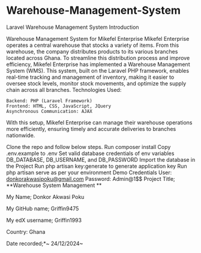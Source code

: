 # Warehouse-Management-System
Laravel Warehouse Management System
Introduction

Warehouse Management System for Mikefel Enterprise
Mikefel Enterprise operates a central warehouse that stocks a variety of items. From this warehouse, the company distributes products to its various branches located across Ghana. To streamline this distribution process and improve efficiency, Mikefel Enterprise has implemented a Warehouse Management System (WMS).
This system, built on the Laravel PHP framework, enables real-time tracking and management of inventory, making it easier to oversee stock levels, monitor stock movements, and optimize the supply chain across all branches.
Technologies Used:

    Backend: PHP (Laravel Framework)
    Frontend: HTML, CSS, JavaScript, JQuery
    Asynchronous Communication: AJAX

With this setup, Mikefel Enterprise can manage their warehouse operations more efficiently, ensuring timely and accurate deliveries to branches nationwide.

Clone the repo and follow below steps.
Run composer install
Copy .env.example to .env
Set valid database credentials of env variables DB_DATABASE, DB_USERNAME, and DB_PASSWORD
Import the database in the Project
Run php artisan key:generate to generate application key
Run php artisan serve as per your environment
Demo Credentials
User: donkorakwasipoku@gmail.com
Password: Admin@1$$
Project Title; **Warehouse System Management **

My Name; Donkor Akwasi Poku

My GitHub name; Griffin9475

My edX username; Griffin1993

Country: Ghana

Date recorded;*~ 24/12/2024~


